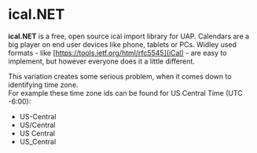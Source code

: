 # ical.NET

**ical.NET** is a free, open source ical import library for UAP. 
Calendars are a big player on end user devices like phone, tablets or PCs. Widley used formats - like [https://tools.ietf.org/html/rfc5545](iCal) - are easy to implement, but however everyone does it a little different.  

This variation creates some serious problem, when it comes down to identifying time zone.  
For example these time zone ids can be found for US Central Time (UTC -6:00):  
+ US-Central
+ US/Central
+ US Central
+ US_Central

